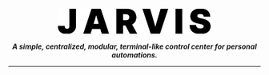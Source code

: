 <p align="center"><img src="public/jarvis-title.svg"
     alt="Size Limit logo by Anton Lovchikov" height=50></p>

<p align="center"><i><strong>A simple, centralized, modular, terminal-like control center for personal automations.</strong></i></p>

---

